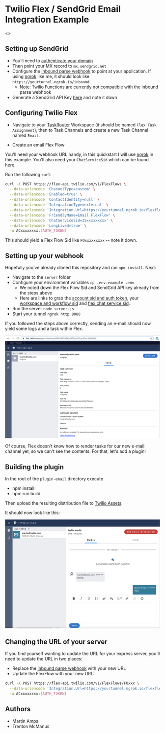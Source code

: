 # Twilio Flex / SendGrid Email Integration Example

<<TODO>>

## Setting up SendGrid

* You'll need to [authenticate your domain](https://sendgrid.com/docs/ui/account-and-settings/how-to-set-up-domain-authentication/)
* Then point your MX record to `mx.sendgrid.net`
* Configure the [inbound parse webhook](https://app.sendgrid.com/settings/parse) to point at your application. If using [ngrok](https://ngrok.com) like me, it should look like `https://yourtunnel.ngrok.io/inbound`.
  * Note: Twilio Functions are currently not compatible with the inbound parse webhook
* Generate a SendGrid API Key [here](https://app.sendgrid.com/settings/api_keys) and note it down

## Configuring Twilio Flex

* Navigate to your [TaskRouter](https://www.twilio.com/console/taskrouter/workspaces) Workspace (it should be named `Flex Task Assignment`), then to Task Channels and create a new Task Channel named `Email`.

* Create an email Flex Flow

You'll need your webhook URL handy, in this quickstart I will use [ngrok](https://ngrok.com) in this example. You'll also need your `ChatServiceSid` which can be found [here](https://www.twilio.com/console/chat/dashboard).

Run the following `curl`:

```bash
curl -X POST https://flex-api.twilio.com/v1/FlexFlows \
  --data-urlencode 'ChannelType=custom' \
  --data-urlencode 'Enabled=true' \
  --data-urlencode 'ContactIdentity=null' \
  --data-urlencode 'IntegrationType=external' \
  --data-urlencode 'Integration.Url=https://yourtunnel.ngrok.io/flexflow' \
  --data-urlencode 'FriendlyName=Email FlexFlow' \
  --data-urlencode 'ChatServiceSid=ISxxxxxxxxx' \
  --data-urlencode 'LongLived=true' \
  -u ACxxxxxxxx:[AUTH_TOKEN]
```

  This should yield a Flex Flow Sid like `FOxxxxxxxxx` -- note it down.

## Setting up your webhook

Hopefully you've already cloned this repository and ran `npm install`. Next:

* Navigate to the `server` folder
* Configure your environment variables `cp .env.example .env`
  * We noted down the Flex Flow Sid and SendGrid API key already from the steps above
  * Here are links to grab the [account sid and auth token](https://www.twilio.com/console), your [workspace and workflow sid](https://www.twilio.com/console/taskrouter/workspaces) and [flex chat service sid](https://www.twilio.com/console/chat/dashboard).
* Run the server `node server.js`
* Start your tunnel `ngrok http 8080`

If you followed the steps above correctly, sending an e-mail should now yield some logs and a task within Flex.

![inbound screenshot](/screenshots/inbound-screenshot-no-plugin.png?raw=true "Inbound e-mail to Flex")

Of course, Flex doesn't know how to render tasks for our new e-mail channel yet, so we can't see the contents. For that, let's add a plugin!

## Building the plugin

In the root of the `plugin-email` directory execute

* npm install
* npm run build

Then upload the resulting distribution file to [Twilio Assets](https://www.twilio.com/console/assets/public).

It should now look like this:

![Flex Email UI](/screenshots/email-ui.png?raw=true "Flex Email UI")

## Changing the URL of your server

If you find yourself wanting to update the URL for your express server, you'll need to update the URL in two places:

* Replace the [inbound parse webhook](https://app.sendgrid.com/settings/parse) with your new URL
* Update the FlexFlow with your new URL:

```bash
curl -X POST https://flex-api.twilio.com/v1/FlexFlows/FOxxx \
  --data-urlencode 'Integration.Url=https://yourtunnel.ngrok.io/flexflow' \
  -u ACxxxxxxxx:[AUTH_TOKEN]
  ```

## Authors

* Martin Amps
* Trenton McManus
